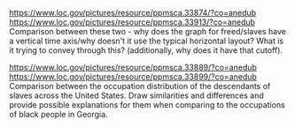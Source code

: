 
https://www.loc.gov/pictures/resource/ppmsca.33874/?co=anedub
https://www.loc.gov/pictures/resource/ppmsca.33913/?co=anedub
Comparison between these two - why does the graph for freed/slaves have a vertical time axis/why doesn't it use the typical horizontal layout? What is it trying to convey through this? (additionally, why does it have that cutoff).

https://www.loc.gov/pictures/resource/ppmsca.33889/?co=anedub
https://www.loc.gov/pictures/resource/ppmsca.33899/?co=anedub
Comparison between the occupation distribution of the descendants of slaves across the United States.
Draw similarities and differences and provide possible explanations for them when comparing to the occupations of black people in Georgia.